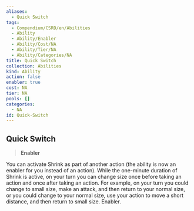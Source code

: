 ```yaml
---
aliases:
  - Quick Switch
tags:
  - Compendium/CSRD/en/Abilities
  - Ability
  - Ability/Enabler
  - Ability/Cost/NA
  - Ability/Tier/NA
  - Ability/Categories/NA
title: Quick Switch
collection: Abilities
kind: Ability
action: false
enabler: true
cost: NA
tier: NA
pools: []
categories:
  - NA
id: Quick-Switch
---
```

## Quick Switch    
>**Enabler**  
    
You can activate Shrink as part of another action (the ability is now an enabler for you instead of an action). While the one-minute duration of Shrink is active, on your turn you can change size once before taking an action and once after taking an action. For example, on your turn you could change to small size, make an attack, and then return to your normal size, or you could change to your normal size, use your action to move a short distance, and then return to small size. Enabler.
